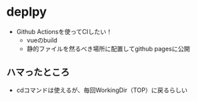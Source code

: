 # deplpy
- Github Actionsを使ってCIしたい！
  - vueのbuild
  - 静的ファイルを然るべき場所に配置してgithub pagesに公開

## ハマったところ
- cdコマンドは使えるが、毎回WorkingDir（TOP）に戻るらしい
